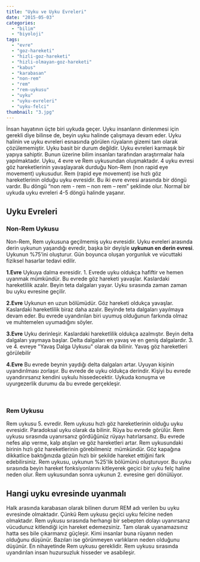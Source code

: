 ```yaml
---
title: "Uyku ve Uyku Evreleri"
date: "2015-05-03"
categories: 
  - "bilim"
  - "biyoloji"
tags: 
  - "evre"
  - "goz-hareketi"
  - "hizli-goz-hareketi"
  - "hizli-olmayan-goz-hareketi"
  - "kabus"
  - "karabasan"
  - "non-rem"
  - "rem"
  - "rem-uykusu"
  - "uyku"
  - "uyku-evreleri"
  - "uyku-felci"
thumbnail: "3.jpg"
---
```


İnsan hayatının üçte biri uykuda geçer. Uyku insanların dinlenmesi için gerekli diye bilinse de, beyin uyku halinde çalışmaya devam eder. Uyku halinin ve uyku evreleri esnasında görülen rüyaların gizemi tam olarak çözülememiştir. Uyku basit bir durum değildir. Uyku evreleri karmaşık bir yapıya sahiptir. Bunun üzerine bilim insanları tarafından araştırmalar hala yapılmaktadır. Uyku, 4 evre ve Rem uykusundan oluşmaktadır. 4 uyku evresi göz hareketlerinin yavaşlayarak durduğu Non-Rem (non rapid eye movement) uykusudur. Rem (rapid eye movement) ise hızlı göz hareketlerinin olduğu uyku evresidir. Bu iki evre evresi arasında bir döngü vardır. Bu döngü “non rem - rem – non rem – rem” şeklinde olur. Normal bir uykuda uyku evreleri 4-5 döngü halinde yaşanır.

## Uyku Evreleri

### Non-Rem Uykusu

Non-Rem, Rem uykusuna geçilmemiş uyku evresidir. Uyku evreleri arasında derin uykunun yaşandığı evredir, başka bir deyişle **uykunun en derin evresi**. Uykunun %75’ini oluşturur. Gün boyunca oluşan yorgunluk ve vücuttaki fiziksel hasarlar tedavi edilir.

**1.Evre** Uykuya dalma evresidir. 1. Evrede uyku oldukça hafiftir ve hemen uyanmak mümkündür. Bu evrede göz hareketi yavaşlar. Kaslardaki hareketlilik azalır. Beyin teta dalgaları yayar. Uyku sırasında zaman zaman bu uyku evresine geçilir.

**2.Evre** Uykunun en uzun bölümüdür. Göz hareketi oldukça yavaşlar. Kaslardaki hareketlilik biraz daha azalır. Beyinde teta dalgaları yayılmaya devam eder. Bu evrede uyandırılan biri uyumuş olduğunun farkında olmaz ve muhtemelen uyumadığını söyler.

**3.Evre** Uyku derinleşir. Kaslardaki hareketlilik oldukça azalmıştır. Beyin delta dalgaları yaymaya başlar. Delta dalgaları en yavaş ve en geniş dalgalardır. 3. ve 4. evreye "Yavaş Dalga Uykusu" olarak da bilinir. Yavaş göz hareketleri görülebilir

**4.Evre** Bu evrede beynin yaydığı delta dalgaları artar. Uyuyan kişinin uyandırılması zorlaşır. Bu evrede de uyku oldukça derindir. Kişiyi bu evrede uyandırırsanız kendini uykulu hissedecektir. Uykuda konuşma ve uyurgezerlik durumu da bu evrede gerçekleşir.

 

### Rem Uykusu

Rem uykusu 5. evredir. Rem uykusu hızlı göz hareketlerinin olduğu uyku evresidir. Paradoksal uyku olarak da bilinir. Rüya bu evrede görülür. Rem uykusu sırasında uyanırsanız gördüğünüz rüyayı hatırlarsanız. Bu evrede nefes alıp verme, kalp atışları ve göz hareketleri artar. Rem uykusundaki birinin hızlı göz hareketlerinin görebilmeniz  mümkündür. Göz kapağına dikkatlice baktığınızda gözün hızlı bir şekilde hareket ettiğini fark edebilirsiniz. Rem uykusu, uykunun %25'lik bölümünü oluşturuyor. Bu uyku sırasında beyin hareket fonksiyonlarını kitleyerek geçici bir uyku felç haline neden olur. Rem uykusundan sonra uykunun 2. evresine geri dönülüyor.

## Hangi uyku evresinde uyanmalı

Halk arasında karabasan olarak bilinen durum REM adı verilen bu uyku evresinde olmaktadır. Çünkü Rem uykusu geçici uyku felcine neden olmaktadır. Rem uykusu sırasında herhangi bir sebepten dolayı uyanırsanız vücudunuz kitlendiği için hareket edemezsiniz. Tam olarak uyanamazsınız hatta ses bile çıkarmanız güçleşir. Kimi insanlar buna rüyanın neden olduğunu düşünür. Bazıları ise görünmeyen varlıkların neden olduğunu düşünür. En nihayetinde Rem uykusu gereklidir. Rem uykusu sırasında uyandırılan insan huzursuzluk hisseder ve asabileşir.
